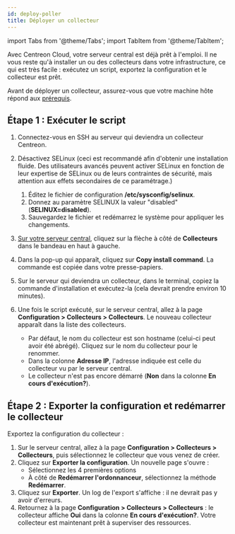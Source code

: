 ```yaml
---
id: deploy-poller
title: Déployer un collecteur
---
```


import Tabs from '@theme/Tabs';
import TabItem from '@theme/TabItem';

Avec Centreon Cloud, votre serveur central est déjà prêt à l'emploi. Il ne vous reste qu'à installer un ou des collecteurs dans votre infrastructure, ce qui est très facile : exécutez un script, exportez la configuration et le collecteur est prêt.

Avant de déployer un collecteur, assurez-vous que votre machine hôte répond aux [prérequis](prerequisites.md).

## Étape 1 : Exécuter le script

1. Connectez-vous en SSH au serveur qui deviendra un collecteur Centreon.
2. Désactivez SELinux (ceci est recommandé afin d'obtenir une installation fluide. Des utilisateurs avancés peuvent activer SELinux en fonction de leur expertise de SELinux ou de leurs contraintes de sécurité, mais attention aux effets secondaires de ce paramétrage.)
   
   1. Éditez le fichier de configuration **/etc/sysconfig/selinux**.
   2. Donnez au paramètre SELINUX la valeur "disabled" (**SELINUX=disabled**).
   3. Sauvegardez le fichier et redémarrez le système pour appliquer les changements.

3. [Sur votre serveur central](../getting-started/interface.md#accéder-à-linterface-du-serveur-central), cliquez sur la flèche à côté de **Collecteurs** dans le bandeau en haut à gauche.

4. Dans la pop-up qui apparaît, cliquez sur **Copy install command**. La commande est copiée dans votre presse-papiers.

5. Sur le serveur qui deviendra un collecteur, dans le terminal, copiez la commande d'installation et exécutez-la (cela devrait prendre environ 10 minutes).

6. Une fois le script exécuté, sur le serveur central, allez à la page **Configuration > Collecteurs > Collecteurs**. Le nouveau collecteur apparaît dans la liste des collecteurs.
   * Par défaut, le nom du collecteur est son hostname (celui-ci peut avoir été abrégé). Cliquez sur le nom du collecteur pour le renommer.
   * Dans la colonne **Adresse IP**, l'adresse indiquée est celle du collecteur vu par le serveur central.
   * Le collecteur n'est pas encore démarré (**Non** dans la colonne **En cours d'exécution?**).

## Étape 2 : Exporter la configuration et redémarrer le collecteur

Exportez la configuration du collecteur :

1. Sur le serveur central, allez à la page **Configuration > Collecteurs > Collecteurs**, puis sélectionnez le collecteur que vous venez de créer.
2. Cliquez sur **Exporter la configuration**. Un nouvelle page s'ouvre :
   * Sélectionnez les 4 premières options
   * À côté de **Redémarrer l'ordonnanceur**, sélectionnez la méthode **Redémarrer**.
3. Cliquez sur **Exporter**. Un log de l'export s'affiche : il ne devrait pas y avoir d'erreurs.
4. Retournez à la page **Configuration > Collecteurs > Collecteurs** : le collecteur affiche **Oui** dans la colonne **En cours d'exécution?**. Votre collecteur est maintenant prêt à superviser des ressources.
